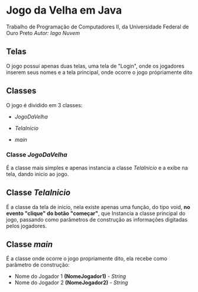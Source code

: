 # Jogo da Velha em Java
Trabalho de Programação de Computadores II, da Universidade Federal de Ouro Preto
*Autor: Iago Nuvem*

## Telas
O jogo possui apenas duas telas, uma tela de "Login", onde os jogadores inserem seus nomes e a tela principal, onde ocorre o jogo própriamente dito

## Classes

O jogo é dividido em 3 classes:

* *JogoDaVelha* 

* *TelaInicio* 

* *main*

### Classe *JogoDaVelha*

É a classe mais simples e apenas instancia a classe *TelaInicio* e a exibe na tela, dando inicio ao jogo.

## Classe *TelaInicio*

É a classe da tela de inicio, nela existe apenas uma função, do tipo void, **no evento "clique" do botão "começar"**, que Instancia a classe principal do jogo, passando como parâmetros de construção as informações digitadas pelos jogadores.

## Classe *main* 

É a classe onde ocorre o jogo propriamente dito, ela recebe como parâmetro de construção:

* Nome do Jogador 1 **(NomeJogador1)** - *String*
* Nome do Jogador 2 **(NomeJogador2)** - *String*
